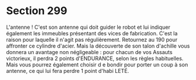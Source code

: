 # Section 299

L'antenne ! C'est son antenne qui doit guider le robot et lui
indiquer également les immeubles présentant des vices de
fabrication. C'est la raison pour laquelle il n'agit pas
régulièrement. Retournez au 190  pour affronter ce cylindre
d'acier. Mais la découverte de son talon d'achille vous donnera
un avantage non négligeable : pour chacun de vos Assauts
victorieux, il perdra 2 points  d'ENDURANCE,  selon les règles
habituelles. Mais vous pourrez également choisir d e bondir pour
porter un coup à son antenne, ce qui lui fera perdre 1 point
d'habi LETÉ.